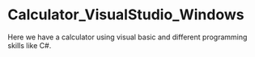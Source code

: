 # Calculator_VisualStudio_Windows
Here we have a calculator using visual basic and different programming skills like C#.
